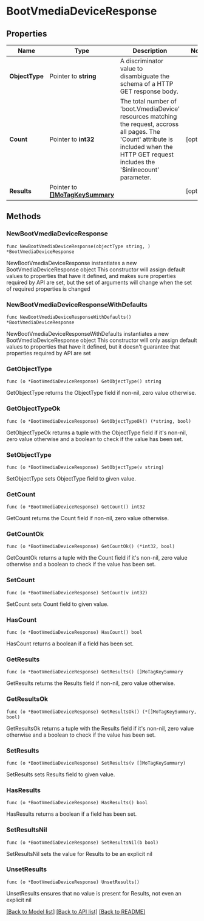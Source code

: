 # BootVmediaDeviceResponse

## Properties

Name | Type | Description | Notes
------------ | ------------- | ------------- | -------------
**ObjectType** | Pointer to **string** | A discriminator value to disambiguate the schema of a HTTP GET response body. | 
**Count** | Pointer to **int32** | The total number of &#39;boot.VmediaDevice&#39; resources matching the request, accross all pages. The &#39;Count&#39; attribute is included when the HTTP GET request includes the &#39;$inlinecount&#39; parameter. | [optional] 
**Results** | Pointer to [**[]MoTagKeySummary**](MoTagKeySummary.md) |  | [optional] 

## Methods

### NewBootVmediaDeviceResponse

`func NewBootVmediaDeviceResponse(objectType string, ) *BootVmediaDeviceResponse`

NewBootVmediaDeviceResponse instantiates a new BootVmediaDeviceResponse object
This constructor will assign default values to properties that have it defined,
and makes sure properties required by API are set, but the set of arguments
will change when the set of required properties is changed

### NewBootVmediaDeviceResponseWithDefaults

`func NewBootVmediaDeviceResponseWithDefaults() *BootVmediaDeviceResponse`

NewBootVmediaDeviceResponseWithDefaults instantiates a new BootVmediaDeviceResponse object
This constructor will only assign default values to properties that have it defined,
but it doesn't guarantee that properties required by API are set

### GetObjectType

`func (o *BootVmediaDeviceResponse) GetObjectType() string`

GetObjectType returns the ObjectType field if non-nil, zero value otherwise.

### GetObjectTypeOk

`func (o *BootVmediaDeviceResponse) GetObjectTypeOk() (*string, bool)`

GetObjectTypeOk returns a tuple with the ObjectType field if it's non-nil, zero value otherwise
and a boolean to check if the value has been set.

### SetObjectType

`func (o *BootVmediaDeviceResponse) SetObjectType(v string)`

SetObjectType sets ObjectType field to given value.


### GetCount

`func (o *BootVmediaDeviceResponse) GetCount() int32`

GetCount returns the Count field if non-nil, zero value otherwise.

### GetCountOk

`func (o *BootVmediaDeviceResponse) GetCountOk() (*int32, bool)`

GetCountOk returns a tuple with the Count field if it's non-nil, zero value otherwise
and a boolean to check if the value has been set.

### SetCount

`func (o *BootVmediaDeviceResponse) SetCount(v int32)`

SetCount sets Count field to given value.

### HasCount

`func (o *BootVmediaDeviceResponse) HasCount() bool`

HasCount returns a boolean if a field has been set.

### GetResults

`func (o *BootVmediaDeviceResponse) GetResults() []MoTagKeySummary`

GetResults returns the Results field if non-nil, zero value otherwise.

### GetResultsOk

`func (o *BootVmediaDeviceResponse) GetResultsOk() (*[]MoTagKeySummary, bool)`

GetResultsOk returns a tuple with the Results field if it's non-nil, zero value otherwise
and a boolean to check if the value has been set.

### SetResults

`func (o *BootVmediaDeviceResponse) SetResults(v []MoTagKeySummary)`

SetResults sets Results field to given value.

### HasResults

`func (o *BootVmediaDeviceResponse) HasResults() bool`

HasResults returns a boolean if a field has been set.

### SetResultsNil

`func (o *BootVmediaDeviceResponse) SetResultsNil(b bool)`

 SetResultsNil sets the value for Results to be an explicit nil

### UnsetResults
`func (o *BootVmediaDeviceResponse) UnsetResults()`

UnsetResults ensures that no value is present for Results, not even an explicit nil

[[Back to Model list]](../README.md#documentation-for-models) [[Back to API list]](../README.md#documentation-for-api-endpoints) [[Back to README]](../README.md)


